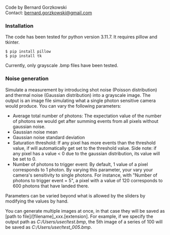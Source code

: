 Code by Bernard Gorzkowski\
Contact: bernard.gorzkowski@gmail.com

### Installation ###

The code has been tested for python version 3.11.7. It requires pillow and tkinter.

```
$ pip install pillow
$ pip install tk
```

Currently, only grayscale .bmp files have been tested.

### Noise generation ###

Simulate a measurement by introducing shot noise (Poisson distribution) and thermal noise (Gaussian distribution) into a grayscale image. The output is an image file simulating what a single photon sensitive camera would produce.
You can vary the following parameters:
- Average total number of photons: The expectation value of the number of photons we would get after summing events from all pixels without gaussian noise.
- Gaussian noise mean
- Gaussian noise standard deviation
- Saturation threshold: If any pixel has more events than the threshold value, if will automatically get set to the threshold value. Side note: if any pixel has a value < 0 due to the gaussian distribution, its value will be set to 0.
- Number of photons to trigger event: By default, 1 value of a pixel corresponds to 1 photon. By varying this parameter, your vary your camera's sensitivity to single photons. For instance, with "Number of photons to trigger event = 5", a pixel with a value of 120 corresponds to 600 photons that have landed there.

Parameters can be varied beyond what is allowed by the sliders by modifying the values by hand.

You can generate multiple images at once, in that case they will be saved as [path to file]/[filename]_xxx.[extension]. For example, if we specify the output path as *C:/Users/user/test.bmp*, the 5th image of a series of 100 will be saved as *C:/Users/user/test_005.bmp*.

